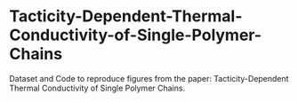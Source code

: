 # Tacticity-Dependent-Thermal-Conductivity-of-Single-Polymer-Chains
Dataset and Code to reproduce figures from the paper: Tacticity-Dependent Thermal Conductivity of Single Polymer Chains.
